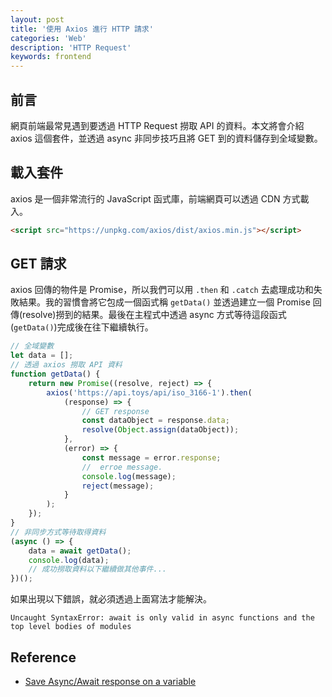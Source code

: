 ```yaml
---
layout: post
title: '使用 Axios 進行 HTTP 請求'
categories: 'Web'
description: 'HTTP Request'
keywords: frontend
---
```


## 前言
網頁前端最常見遇到要透過 HTTP Request 撈取 API 的資料。本文將會介紹 axios 這個套件，並透過 async 非同步技巧且將 GET 到的資料儲存到全域變數。

## 載入套件
axios 是一個非常流行的 JavaScript 函式庫，前端網頁可以透過 CDN 方式載入。

```html
<script src="https://unpkg.com/axios/dist/axios.min.js"></script>
```

## GET 請求
axios 回傳的物件是 Promise，所以我們可以用 `.then` 和 `.catch` 去處理成功和失敗結果。我的習慣會將它包成一個函式稱 `getData()` 並透過建立一個 Promise 回傳(resolve)撈到的結果。最後在主程式中透過 async 方式等待這段函式(`getData()`)完成後在往下繼續執行。

```js
// 全域變數
let data = [];
// 透過 axios 撈取 API 資料
function getData() {
    return new Promise((resolve, reject) => {
        axios('https://api.toys/api/iso_3166-1').then(
            (response) => {
                // GET response
                const dataObject = response.data;
                resolve(Object.assign(dataObject));
            },
            (error) => {
                const message = error.response;
                //  erroe message.
                console.log(message);
                reject(message);
            }
        );
    });
}
// 非同步方式等待取得資料
(async () => {
    data = await getData();
    console.log(data);
    // 成功撈取資料以下繼續做其他事件...
})();
```

如果出現以下錯誤，就必須透過上面寫法才能解決。

```
Uncaught SyntaxError: await is only valid in async functions and the top level bodies of modules
```

## Reference
- [Save Async/Await response on a variable](https://localcoder.org/save-async-await-response-on-a-variable)
